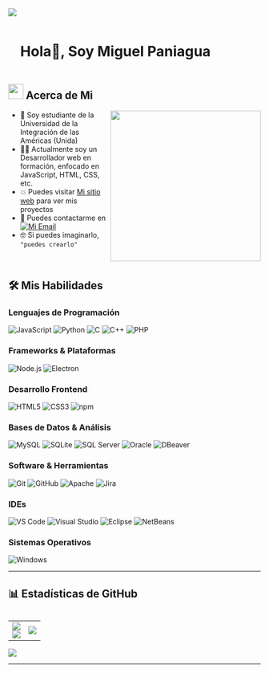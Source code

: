 <!--horizontal divider(gradiant)-->
<img src="https://user-images.githubusercontent.com/73097560/115834477-dbab4500-a447-11eb-908a-139a6edaec5c.gif">

<!--h1 without bottom border-->
<div id="user-content-toc">
  <ul align="left">
    <summary><h1 style="display: inline-block">Hola👋, Soy Miguel Paniagua</h1></summary>
  </ul>
</div>

<!--About Me-->
## <picture><img src="https://github.com/7oSkaaa/7oSkaaa/blob/main/Images/about_me.gif?raw=true" width=30px></picture> Acerca de Mi

<picture><img align="right" src="https://media.giphy.com/media/SWoSkN6DxTszqIKEqv/giphy.gif" width=300px></picture>

- :school: Soy estudiante de la Universidad de la Integración de las Américas (Unida)
- :technologist: Actualmente soy un Desarrollador web en formación, enfocado en JavaScript, HTML, CSS, etc.
- :boom: Puedes visitar [Mi sitio web](https://Miguel-555.github.io) para ver mis proyectos
- :email: Puedes contactarme en [![Mi Email](https://img.shields.io/static/v1?label=email&message=MiguelPaniagua&color=EA4335&style=flat-square)](mailto:paniaguamiguel167@gmail.com)
- :nerd_face: Si puedes imaginarlo, `"puedes crearlo"`

<br>

## 🛠️ Mis Habilidades

### Lenguajes de Programación
![JavaScript](https://img.shields.io/badge/JavaScript-F7DF1E?style=flat-square&logo=JavaScript&logoColor=white)
![Python](https://img.shields.io/badge/Python-3776AB?style=flat-square&logo=Python&logoColor=white)
![C](https://img.shields.io/badge/C-A8B9CC?style=flat-square&logo=C&logoColor=white)
![C++](https://img.shields.io/badge/C++-00599C?style=flat-square&logo=cplusplus&logoColor=white)
![PHP](https://img.shields.io/badge/PHP-777BB4?style=flat-square&logo=php&logoColor=white)

### Frameworks & Plataformas
![Node.js](https://img.shields.io/badge/Node.js-339933?style=flat-square&logo=nodedotjs&logoColor=white)
![Electron](https://img.shields.io/badge/Electron-47848F?style=flat-square&logo=electron&logoColor=white)

### Desarrollo Frontend
![HTML5](https://img.shields.io/badge/HTML-E34F26?style=flat-square&logo=HTML5&logoColor=white)
![CSS3](https://img.shields.io/badge/CSS-1572B6?style=flat-square&logo=CSS3&logoColor=white)
![npm](https://img.shields.io/badge/npm-CB3837?style=flat-square&logo=npm&logoColor=white)

### Bases de Datos & Análisis
![MySQL](https://img.shields.io/badge/MySQL-4479A1?style=flat-square&logo=MySQL&logoColor=white)
![SQLite](https://img.shields.io/badge/SQLite-003B57?style=flat-square&logo=sqlite&logoColor=white)
![SQL Server](https://img.shields.io/badge/SQL%20Server-CC2927?style=flat-square&logo=microsoftsqlserver&logoColor=white)
![Oracle](https://img.shields.io/badge/Oracle-F80000?style=flat-square&logo=oracle&logoColor=white)
![DBeaver](https://img.shields.io/badge/DBeaver-382923?style=flat-square&logo=dbeaver&logoColor=white)

### Software & Herramientas
![Git](https://img.shields.io/badge/Git-F05032?style=flat-square&logo=Git&logoColor=white)
![GitHub](https://img.shields.io/badge/GitHub-181717?style=flat-square&logo=GitHub&logoColor=white)
![Apache](https://img.shields.io/badge/Apache-D22128?style=flat-square&logo=apache&logoColor=white)
![Jira](https://img.shields.io/badge/Jira-0052CC?style=flat-square&logo=jira&logoColor=white)

### IDEs
![VS Code](https://img.shields.io/badge/Visual_Studio_Code-007ACC?style=flat-square&logo=Visual-Studio-Code&logoColor=white)
![Visual Studio](https://img.shields.io/badge/Visual%20Studio-5C2D91?style=flat-square&logo=visualstudio&logoColor=white)
![Eclipse](https://img.shields.io/badge/Eclipse-2C2255?style=flat-square&logo=eclipseide&logoColor=white)
![NetBeans](https://img.shields.io/badge/NetBeans-1B6AC6?style=flat-square&logo=apachenetbeanside&logoColor=white)

### Sistemas Operativos
![Windows](https://img.shields.io/badge/Windows-0078D6?style=flat-square&logo=Windows&logoColor=white)

---

## 📊 Estadísticas de GitHub

<table align="left">
<tr border="none">
<td width="50%" align="center">
  <img src="https://github-readme-stats.vercel.app/api?username=Miguel-555&theme=dark&show_icons=true&count_private=true" />
  <br>
  <img src="https://github-readme-streak-stats.herokuapp.com/?user=Miguel-555&theme=dark&hide_border=false" />
</td>
<td width="50%" align="center">
  <img src="https://github-readme-stats.vercel.app/api/top-langs/?username=Miguel-555&theme=dark&hide_border=false" />
</td>
</tr>
</table>

<br>

<!--profile visit count-->
<div align="center"></div>

<!--horizontal divider(gradiant)-->
<img src="https://user-images.githubusercontent.com/73097560/115834477-dbab4500-a447-11eb-908a-139a6edaec5c.gif">

-----------
